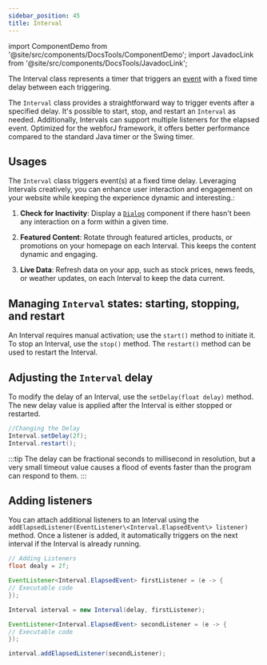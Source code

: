 ```yaml
---
sidebar_position: 45
title: Interval
---
```

import ComponentDemo from '@site/src/components/DocsTools/ComponentDemo';
import JavadocLink from '@site/src/components/DocsTools/JavadocLink';

The <JavadocLink type="foundation" location="com/webforj/Interval" code='true' >Interval</JavadocLink> class represents a timer that triggers an [event](../building-ui/events) with a fixed time delay between each triggering.

The `Interval` class provides a straightforward way to trigger events after a specified delay. It's possible to start, stop, and restart an `Interval` as needed. Additionally, Intervals can support multiple listeners for the elapsed event.
Optimized for the webforJ framework, it offers better performance compared to the standard Java timer or the Swing timer.

## Usages
The `Interval` class triggers event(s) at a fixed time delay. Leveraging Intervals creatively, you can enhance user interaction and engagement on your website while keeping the experience dynamic and interesting.:

1. **Check for Inactivity**: Display a [`Dialog`](../components/dialog) component if there hasn't been any interaction on a form within a given time.

2. **Featured Content**: Rotate through featured articles, products, or promotions on your homepage on each Interval. This keeps the content dynamic and engaging.

3. **Live Data**: Refresh data on your app, such as stock prices, news feeds, or weather updates, on each Interval to keep the data current.

## Managing `Interval` states: starting, stopping, and restart
An Interval requires manual activation; use the `start()` method to initiate it. To stop an Interval, use the `stop()` method. The `restart()` method can be used to restart the Interval.

## Adjusting the `Interval` delay

To modify the delay of an Interval, use the `setDelay(float delay)` method. The new delay value is applied after the Interval is either stopped or restarted.


```java
//Changing the Delay
Interval.setDelay(2f);
Interval.restart();
```

:::tip
The delay can be fractional seconds to millisecond in resolution, but a very small timeout value causes a flood of events faster than the program can respond to them.
:::

## Adding listeners

You can attach additional listeners to an Interval using the `addElapsedListener(EventListener\<Interval.ElapsedEvent\> listener)` method. Once a listener is added, it automatically triggers on the next interval if the Interval is already running.

```java
// Adding Listeners
float dealy = 2f;

EventListener<Interval.ElapsedEvent> firstListener = (e -> {
// Executable code
});

Interval interval = new Interval(delay, firstListener);

EventListener<Interval.ElapsedEvent> secondListener = (e -> {
// Executable code
});

interval.addElapsedListener(secondListener);
```